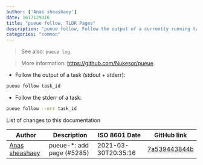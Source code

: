 ```yaml
---
author: ['Anas sheashaey']
date: 1617129316
title: "pueue follow, TLDR Pages"
description: "pueue follow, Follow the output of a currently running task."
categories: "common"
---
```

> See also: `pueue log`.

> More information: <https://github.com/Nukesor/pueue>.

- Follow the output of a task (stdout + stderr):

```bash
pueue follow task_id
```

- Follow the stderr of a task:

```bash
pueue follow --err task_id
```
List of changes to this documentation


Author | Description | ISO 8601 Date | GitHub link
------|-----|-----|-----
[Anas sheashaey](mailto:she3sha3y5@gmail.com) | pueue-*: add page (#5285) | 2021-03-30T20:35:16 | [7a539443844b](https://github.com/tldr-pages/tldr/commit/7a539443844bfce6772ba0b2d829ca8e7b9934da)

